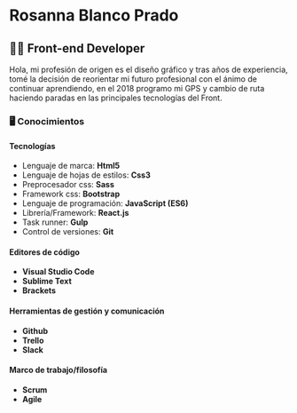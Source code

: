 
# Rosanna Blanco Prado 

## :woman_technologist: Front-end Developer 
Hola, mi profesión de origen es el diseño gráfico y tras años de experiencia, tomé la decisión de reorientar mi futuro profesional con el ánimo de continuar aprendiendo, en el 2018 programo mi GPS y cambio de ruta haciendo paradas en las principales tecnologías del Front.

### :desktop_computer: Conocimientos 

#### Tecnologías 
- Lenguaje de marca: **Html5**
- Lenguaje de hojas de estilos: **Css3**
- Preprocesador css: **Sass**
- Framework css: **Bootstrap**
- Lenguaje de programación: **JavaScript (ES6)**
- Librería/Framework: **React.js**
- Task runner: **Gulp**
- Control de versiones: **Git**

#### Editores de código
- **Visual Studio Code**
- **Sublime Text**
- **Brackets**

#### Herramientas de gestión y comunicación
- **Github**
- **Trello**
- **Slack**

#### Marco de trabajo/filosofía
- **Scrum**
- **Agile**





 





